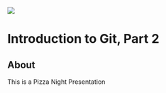 [![][PizzaImage]][website]

Introduction to Git, Part 2
===========================

About
-----
This is a Pizza Night Presentation

[PizzaImage]: http://www.openclipart.org/image/200px/svg_to_png/1311166146.png
[website]: http://www.dominos.com

